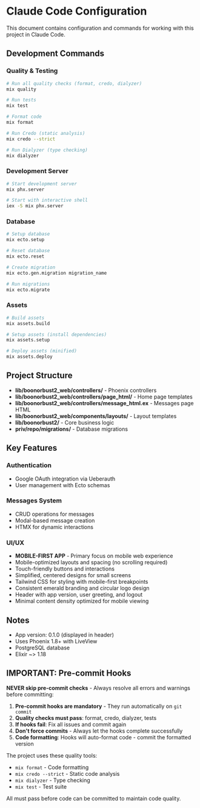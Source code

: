 # Claude Code Configuration

This document contains configuration and commands for working with this project in Claude Code.

## Development Commands

### Quality & Testing
```bash
# Run all quality checks (format, credo, dialyzer)
mix quality

# Run tests
mix test

# Format code
mix format

# Run Credo (static analysis)
mix credo --strict

# Run Dialyzer (type checking)
mix dialyzer
```

### Development Server
```bash
# Start development server
mix phx.server

# Start with interactive shell
iex -S mix phx.server
```

### Database
```bash
# Setup database
mix ecto.setup

# Reset database
mix ecto.reset

# Create migration
mix ecto.gen.migration migration_name

# Run migrations
mix ecto.migrate
```

### Assets
```bash
# Build assets
mix assets.build

# Setup assets (install dependencies)
mix assets.setup

# Deploy assets (minified)
mix assets.deploy
```

## Project Structure

- **lib/boonorbust2_web/controllers/** - Phoenix controllers
- **lib/boonorbust2_web/controllers/page_html/** - Home page templates
- **lib/boonorbust2_web/controllers/message_html.ex** - Messages page HTML
- **lib/boonorbust2_web/components/layouts/** - Layout templates
- **lib/boonorbust2/** - Core business logic
- **priv/repo/migrations/** - Database migrations

## Key Features

### Authentication
- Google OAuth integration via Ueberauth
- User management with Ecto schemas

### Messages System
- CRUD operations for messages
- Modal-based message creation
- HTMX for dynamic interactions

### UI/UX
- **MOBILE-FIRST APP** - Primary focus on mobile web experience
- Mobile-optimized layouts and spacing (no scrolling required)
- Touch-friendly buttons and interactions
- Simplified, centered designs for small screens
- Tailwind CSS for styling with mobile-first breakpoints
- Consistent emerald branding and circular logo design
- Header with app version, user greeting, and logout
- Minimal content density optimized for mobile viewing

## Notes

- App version: 0.1.0 (displayed in header)
- Uses Phoenix 1.8+ with LiveView
- PostgreSQL database
- Elixir ~> 1.18

## IMPORTANT: Pre-commit Hooks

**NEVER skip pre-commit checks** - Always resolve all errors and warnings before committing:

1. **Pre-commit hooks are mandatory** - They run automatically on `git commit`
2. **Quality checks must pass**: format, credo, dialyzer, tests
3. **If hooks fail**: Fix all issues and commit again
4. **Don't force commits** - Always let the hooks complete successfully
5. **Code formatting**: Hooks will auto-format code - commit the formatted version

The project uses these quality tools:
- `mix format` - Code formatting
- `mix credo --strict` - Static code analysis
- `mix dialyzer` - Type checking
- `mix test` - Test suite

All must pass before code can be committed to maintain code quality.
